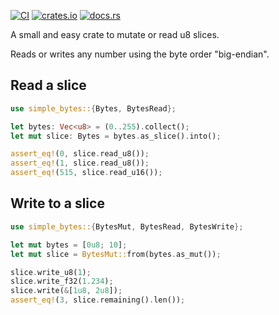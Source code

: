 [![CI](https://github.com/soerenmeier/simple-bytes/actions/workflows/ci.yaml/badge.svg)](https://github.com/soerenmeier/simple-bytes/actions/workflows/ci.yaml)
[![crates.io](https://img.shields.io/crates/v/simple-bytes)](https://crates.io/crates/simple-bytes)
[![docs.rs](https://img.shields.io/docsrs/simple-bytes)](https://docs.rs/simple-bytes)

A small and easy crate to mutate or read u8 slices.

Reads or writes any number using the byte order "big-endian".

## Read a slice

```rust
use simple_bytes::{Bytes, BytesRead};

let bytes: Vec<u8> = (0..255).collect();
let mut slice: Bytes = bytes.as_slice().into();

assert_eq!(0, slice.read_u8());
assert_eq!(1, slice.read_u8());
assert_eq!(515, slice.read_u16());
```

## Write to a slice

```rust
use simple_bytes::{BytesMut, BytesRead, BytesWrite};

let mut bytes = [0u8; 10];
let mut slice = BytesMut::from(bytes.as_mut());

slice.write_u8(1);
slice.write_f32(1.234);
slice.write(&[1u8, 2u8]);
assert_eq!(3, slice.remaining().len());
```
